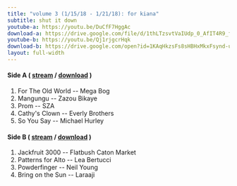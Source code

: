```yaml
---
title: "volume 3 (1/15/18 - 1/21/18): for kiana"
subtitle: shut it down
youtube-a: https://youtu.be/DuCfF7HggAc
download-a: https://drive.google.com/file/d/1thLTzsvtVaIUdp_0_AfIT4R9_f3Yg6GR
youtube-b: https://youtu.be/Qj1rjgcrHqk
download-b: https://drive.google.com/open?id=1KAqHkzsFs8sHBHxMkxFsynd-urjzR6Z_
layout: full-width 
---
```

#### Side A ( <a target="_blank" href="{{ page.youtube-a }}">stream</a> / <a target="_blank" href="{{ page.download-a }}">download</a> ) ####
1. For The Old World -- Mega Bog
2. Mangungu -- Zazou Bikaye
3. Prom -- SZA
4. Cathy's Clown -- Everly Brothers
5. So You Say -- Michael Hurley

#### Side B ( <a target="_blank" href="{{ page.youtube-b }}">stream</a> / <a target="_blank" href="{{ page.download-b }}">download</a> ) ####
1. Jackfruit 3000 -- Flatbush Caton Market
2. Patterns for Alto -- Lea Bertucci
3. Powderfinger -- Neil Young
4. Bring on the Sun -- Laraaji
